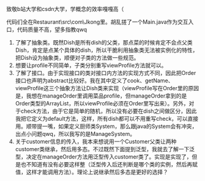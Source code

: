 致敬b站大学和csdn大学，学概念的效率嘎嘎高（

代码们全在Restaurant\src\com\Jkong里。胡乱搓了一个Main.java作为交互入口，代码质量不高，望多指教qwq

1. 了解了抽象类。既然Dish是所有dish的父类，那点菜的时候肯定不会点父类Dish，肯定是点某个具体的dish，所以干脆利用抽象类无法被实例化的特性，把Dish设为抽象类，顺便对子类的方法做一些规范。
2. 想要让profile不同简单，子类分别重写viewProfile方法就可以。
3. 了解了接口。由于实现接口的类对接口内方法的实现方式不同，因此把Order接口也声明为abstract比较好。我在其中定义了cook、getName、viewProfile这三个抽象方法让Dish类来实现（viewProfile写在Order里的原因是，我想在manageOrder里调用菜品profile，但manageOrder拿到的是Order类型的ArrayList，所以viewProfile必须在Order里写出来）。另外，对于check方法，由于它是简单的随机，所以没有必要在dish之间做区分，因此我把它定义为default方法，这样，所有dish都可以不用重写check，可以直接用。顺带提一嘴，如果定义厨师类System，那么跟java的System会有冲突，出点小问题qwq，所以我写的是ManageSystem。
4. 关于customer信息的传入，我本来想说用一个Customer父类让两种customer类继承，然后用多态。不过既然下面提到泛型，我就去了解一下泛型，决定在manageOrder方法用泛型传入customer类了。实现是实现了，但是也不知道有没有必要这样整（泛型传入后还判断是哪个类的实例，然后再赋值，这样才能调用方法）。理论上说继承然后多态是更好的选择？